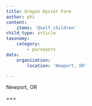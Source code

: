 ```yaml
---
title: Oregon Oyster Farm
author: phi
content:
    items: '@self.children'
child_type: article
taxonomy:
    category:
        - purveyors
data:
    organization:
        location: 'Newport, OR'

---
```


<span class="loc">Newport, OR</span>

===


